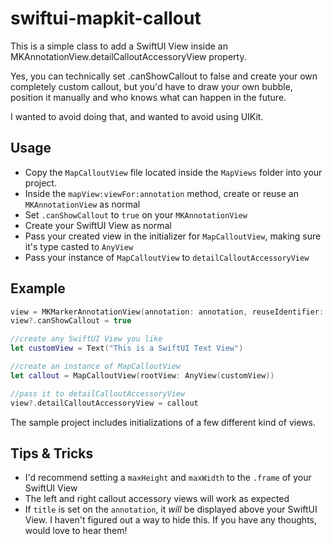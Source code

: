 # swiftui-mapkit-callout
This is a simple class to add a SwiftUI View inside an MKAnnotationView.detailCalloutAccessoryView property.

Yes, you can technically set .canShowCallout to false and create your own completely custom callout, but you'd have to draw your own bubble, position it manually and who knows what can happen in the future. 

I wanted to avoid doing that, and wanted to avoid using UIKit.

## Usage

* Copy the `MapCalloutView` file located inside the `MapViews` folder into your project.
* Inside the `mapView:viewFor:annotation` method, create or reuse an `MKAnnotationView` as normal
* Set `.canShowCallout` to `true` on your `MKAnnotationView`
* Create your SwiftUI View as normal
* Pass your created view in the initializer for `MapCalloutView`, making sure it's type casted to `AnyView`
* Pass your instance of `MapCalloutView` to `detailCalloutAccessoryView`

## Example

```swift
view = MKMarkerAnnotationView(annotation: annotation, reuseIdentifier: identifier)
view?.canShowCallout = true

//create any SwiftUI View you like
let customView = Text("This is a SwiftUI Text View")

//create an instance of MapCalloutView
let callout = MapCalloutView(rootView: AnyView(customView))

//pass it to detailCalloutAccessoryView
view?.detailCalloutAccessoryView = callout
```

The sample project includes initializations of a few different kind of views.

## Tips & Tricks
* I'd recommend setting a `maxHeight` and `maxWidth` to the `.frame` of your SwiftUI View
* The left and right callout accessory views will work as expected
* If `title` is set on the `annotation`, it *will* be displayed above your SwiftUI View. I haven't figured out a way to hide this. If you have any thoughts, would love to hear them!

